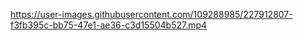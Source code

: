 https://user-images.githubusercontent.com/109288985/227912807-f3fb395c-bb75-47e1-ae36-c3d15504b527.mp4
